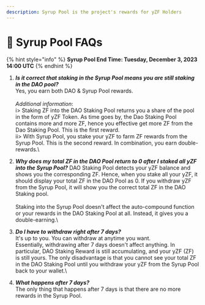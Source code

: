 ```yaml
---
description: Syrup Pool is the project's rewards for yZF Holders
---
```


# 🍮 Syrup Pool FAQs

{% hint style="info" %}
**Syrup Pool End Time: Tuesday, December 3, 2023 14:00 UTC**
{% endhint %}

1. _**Is it correct that staking in the Syrup Pool means you are still staking in the DAO pool?**_\
   Yes, you earn both DAO & Syrup Pool rewards. \
   \
   _Additional information_: \
   i> Staking ZF into the DAO Staking Pool returns you a share of the pool in the form of yZF Token. As time goes by, the Dao Staking Pool contains more and more ZF, hence you effective get more ZF from the Dao Staking Pool. This is the first reward. \
   ii> With Syrup Pool, you stake your yZF to farm ZF rewards from the Syrup Pool. This is the second reward. In combination, you earn double-rewards.\

2. _**Why does my total ZF in the DAO Pool return to 0 after I staked all yZF into the Syrup Pool?**_ DAO Staking Pool detects your yZF balance and shows you the corresponding ZF. Hence, when you stake all your yZF, it should display your total ZF in the DAO Pool as 0. If you withdraw yZF from the Syrup Pool, it will show you the correct total ZF in the DAO Staking pool.\
   \
   Staking into the Syrup Pool doesn't affect the auto-compound function or your rewards in the DAO Staking Pool at all. Instead, it gives you a double-earning.\

3. _**Do I have to withdraw right after 7 days?**_ \
   It's up to you. You can withdraw at anytime you want. \
   Essentially, withdrawing after 7 days doesn't affect anything. In particular, DAO Staking Reward is still accumulating, and your yZF (ZF) is still yours. The only disadvantage is that you cannot see your total ZF in the DAO Staking Pool until you withdraw your yZF from the Syrup Pool back to your wallet.\

4. _**What happens after 7 days?**_ \
   The only thing that happens after 7 days is that there are no more rewards in the Syrup Pool.

